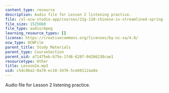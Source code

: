 ```yaml
---
content_type: resource
description: Audio file for Lesson 2 listening practice.
file: /ol-ocw-studio-app/courses/21g-110-chinese-iv-streamlined-spring-2004/c54c06a20a78ec1834765ce60112aa0a_Lesson2a.mp3
file_size: 1525660
file_type: audio/mpeg
learning_resource_types: []
license: https://creativecommons.org/licenses/by-nc-sa/4.0/
ocw_type: OCWFile
parent_title: Study Materials
parent_type: CourseSection
parent_uid: a71475eb-b75e-1fd6-628f-04266230cae1
resourcetype: Other
title: Lesson2a.mp3
uid: c54c06a2-0a78-ec18-3476-5ce60112aa0a
---
```

Audio file for Lesson 2 listening practice.